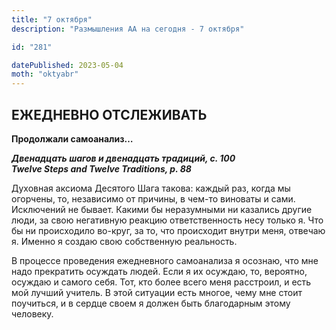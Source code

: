 ```yaml
---
title: "7 октября"
description: "Размышления АА на сегодня - 7 октября"

id: "281"

datePublished: 2023-05-04
moth: "oktyabr"
---
```


## ЕЖЕДНЕВНО ОТСЛЕЖИВАТЬ

**Продолжали самоанализ…**

**_Двенадцать шагов и двенадцать традиций, с. 100  
Twelve Steps and Twelve Traditions, p. 88_**

Духовная аксиома Десятого Шага такова: каждый раз, когда мы огорчены, то,
независимо от причины, в чем-то виноваты и сами. Исключений не бывает. Какими
бы неразумными ни казались другие люди, за свою негативную реакцию
ответственность несу только я. Что бы ни происходило во-круг, за то, что
происходит внутри меня, отвечаю я. Именно я создаю свою собственную
реальность.

В процессе проведения ежедневного самоанализа я осознаю, что мне надо
прекратить осуждать людей. Если я их осуждаю, то, вероятно, осуждаю и самого
себя. Тот, кто более всего меня расстроил, и есть мой лучший учитель. В этой
ситуации есть многое, чему мне стоит поучиться, и в сердце своем я должен быть
благодарным этому человеку.
